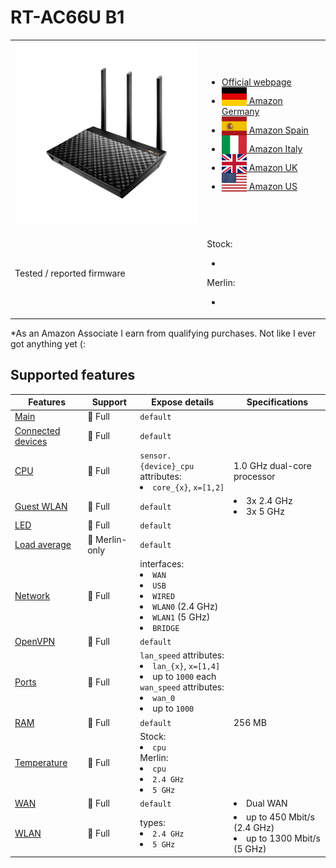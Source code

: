 # RT-AC66U B1

<table>
<tr><td><img src="/devices/RT-AC66UB1.png" width="300"></td><td>

- [Official webpage](https://www.asus.com/us/networking-iot-servers/wifi-routers/asus-wifi-routers/rt-ac66u-b1/)
- [<img src="/flags/de.svg" height="30" style="vertical-align:bottom;" alt="Germany"> Amazon Germany](https://amzn.to/3V8LpT5)
- [<img src="/flags/es.svg" height="30" style="vertical-align:bottom;" alt="Spain"> Amazon Spain](https://amzn.to/3O2tMlx)
- [<img src="/flags/it.svg" height="30" style="vertical-align:bottom;" alt="Italy"> Amazon Italy](https://amzn.to/3TrPEHP)
- [<img src="/flags/gb.svg" height="30" style="vertical-align:bottom;" alt="UK"> Amazon UK](https://amzn.to/3TMazWx)
- [<img src="/flags/us.svg" height="30" style="vertical-align:bottom;" alt="USA"> Amazon US](https://amzn.to/3GbCDiA)
</td></tr>
<tr><td>Tested / reported firmware</td><td>

Stock:
- ` `

Merlin:
- ` `
</td></tr>
</table>

*As an Amazon Associate I earn from qualifying purchases. Not like I ever got anything yet (:

## Supported features

|Features|Support|Expose details|Specifications|
|--------|-------|--------------|--------------|
|[Main](/features/0_main.md)|:green_heart: Full|`default`|
|[Connected devices](/features/connected-devices.md)|:green_heart: Full|`default`|
|[CPU](/features/cpu.md)|:green_heart: Full|`sensor.{device}_cpu` attributes:<li>`core_{x}`, `x=[1,2]`</li>|1.0 GHz dual-core processor|
|[Guest WLAN](/features/guest-wlan.md)|:green_heart: Full|`default`|<li>3x 2.4 GHz</li><li>3x 5 GHz</li>|
|[LED](/features/led.md)|:green_heart: Full|`default`|
|[Load average](/features/load-average.md)|:yellow_heart: Merlin-only|`default`|
|[Network](/features/network.md)|:green_heart: Full|interfaces:<li>`WAN`</li><li>`USB`</li><li>`WIRED`</li><li>`WLAN0` (2.4 GHz)</li><li>`WLAN1` (5 GHz)</li><li>`BRIDGE`</li>|
|[OpenVPN](/features/openvpn.md)|:green_heart: Full|`default`|
|[Ports](/features/ports.md)|:green_heart: Full|`lan_speed` attributes:<li>`lan_{x}`, `x=[1,4]`</li><li>up to `1000` each</li>`wan_speed` attributes:<li>`wan_0`</li><li>up to `1000`</li>||
|[RAM](/features/ram.md)|:green_heart: Full|`default`|256 MB|
|[Temperature](/features/temperature.md)|:green_heart: Full|Stock:<li>`cpu`</li>Merlin:<li>`cpu`</li><li>`2.4 GHz`</li><li>`5 GHz`</li>|
|[WAN](/features/wan.md)|:green_heart: Full|`default`|<li>Dual WAN</li>|
|[WLAN](/features/wlan.md)|:green_heart: Full|types:<li>`2.4 GHz`</li><li>`5 GHz`</li>|<li>up to 450 Mbit/s (2.4 GHz)</li><li>up to 1300 Mbit/s (5 GHz)</li>|
